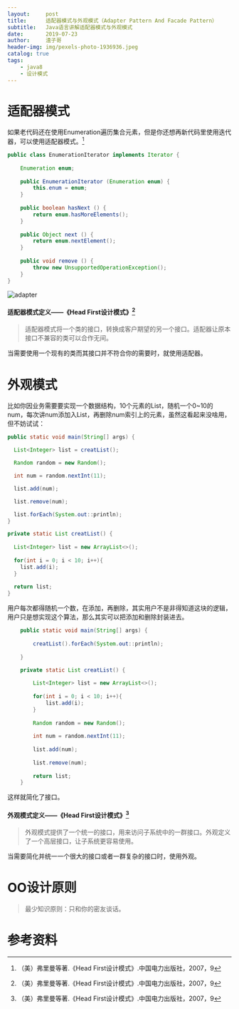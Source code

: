 ```yaml
---
layout:     post
title:      适配器模式与外观模式（Adapter Pattern And Facade Pattern）
subtitle:   Java语言讲解适配器模式与外观模式
date:       2019-07-23
author:     渣子哥
header-img: img/pexels-photo-1936936.jpeg
catalog: true
tags:
    - java8
    - 设计模式
---
```


# 适配器模式

如果老代码还在使用Enumeration遍历集合元素，但是你还想再新代码里使用迭代器，可以使用适配器模式。[^1]

```java
public class EnumerationIterator implements Iterator {
    
	Enumeration enum;
    
    public EnumerationIterator (Enumeration enum) {
        this.enum = enum;
    }
    
    public boolean hasNext () {
        return enum.hasMoreElements();
    }
    
    public Object next () {
        return enum.nextElement();
    }
    
    public void remove () {
        throw new UnsupportedOperationException();
    }
}
```



![adapter](https://zhazige-com.oss-cn-qingdao.aliyuncs.com/design-mode/adapter.jpg?x-oss-process=style/watermark)

#### 适配器模式定义——《Head First设计模式》[^1]

> 适配器模式将一个类的接口，转换成客户期望的另一个接口。适配器让原本接口不兼容的类可以合作无间。

当需要使用一个现有的类而其接口并不符合你的需要时，就使用适配器。

# 外观模式

比如你因业务需要要实现一个数据结构，10个元素的List，随机一个0~10的num，每次讲num添加入List，再删除num索引上的元素，虽然这看起来没啥用，但不妨试试：

```java
public static void main(String[] args) {

  List<Integer> list = creatList();

  Random random = new Random();

  int num = random.nextInt(11);

  list.add(num);

  list.remove(num);

  list.forEach(System.out::println);
}

private static List creatList() {
  
  List<Integer> list = new ArrayList<>();
  
  for(int i = 0; i < 10; i++){
    list.add(i);
  }
  
  return list;
}
```

用户每次都得随机一个数，在添加，再删除，其实用户不是非得知道这块的逻辑，用户只是想实现这个算法，那么其实可以把添加和删除封装进去。

```java
    public static void main(String[] args) {
        
        creatList().forEach(System.out::println);
        
    }

    private static List creatList() {
        
        List<Integer> list = new ArrayList<>();
        
        for(int i = 0; i < 10; i++){
            list.add(i);
        }
        
        Random random = new Random();
        
        int num = random.nextInt(11);
        
        list.add(num);
        
        list.remove(num);
        
        return list;
    }
```

这样就简化了接口。

#### 外观模式定义——《Head First设计模式》[^1]

> 外观模式提供了一个统一的接口，用来访问子系统中的一群接口。外观定义了一个高层接口，让子系统更容易使用。

当需要简化并统一一个很大的接口或者一群复杂的接口时，使用外观。

# OO设计原则

> 最少知识原则：只和你的密友谈话。



# 参考资料

[^1]: （美）弗里曼等著.《Head First设计模式》.中国电力出版社，2007，9





